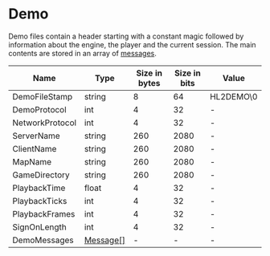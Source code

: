 # Demo

Demo files contain a header starting with a constant magic followed by information about the engine, the player and the current session. The main contents are stored in an array of [messages](/messages.md).

| Name | Type | Size in bytes | Size in bits | Value |
| --- | --- | --- | --- | --- |
| DemoFileStamp | string | 8 | 64 | HL2DEMO\0 |
| DemoProtocol | int | 4 | 32 | - |
| NetworkProtocol | int | 4 | 32 | - |
| ServerName | string | 260 | 2080 | - |
| ClientName | string | 260 | 2080 | - |
| MapName | string | 260 | 2080 | - |
| GameDirectory | string | 260 | 2080 | - |
| PlaybackTime | float | 4 | 32 | - |
| PlaybackTicks | int | 4 | 32 | - |
| PlaybackFrames | int | 4 | 32 | - |
| SignOnLength | int | 4 | 32 | - |
| DemoMessages | [Message[]](/messages.md) | - | - | - |
